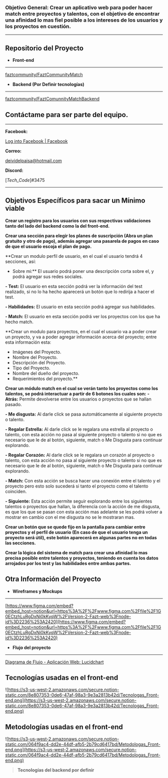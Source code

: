 ### Objetivo General: Crear un aplicativo web para poder hacer match entre proyectos y talentos, con el objetivo de encontrar una afinidad lo mas fiel posible a los intereses de los usuarios y los proyectos en cuestión.

---

## Repositorio del Proyecto

- **Front-end**

---

[faztcommunity/FaztCommunityMatch](https://github.com/faztcommunity/FaztCommunityMatch)

- **Backend (Por Definir tecnologías)**

---

[faztcommunity/FaztComunnityMatchBackend](https://github.com/faztcommunity/FaztComunnityMatchBackend)

## Contáctame para ser parte del equipo.

---

**Facebook:**

[Log into Facebook | Facebook](https://www.facebook.com/david.montoya.980967/)

**Correo:**

deividelpaisa@hotmail.com

**Discord:**

[*Tech_Code*]#3475

---

## Objetivos Específicos para sacar un Mínimo viable

**Crear un registro para los usuarios con sus respectivas validaciones tanto del lado del backend como la del front-end.**

**Crear una sección para elegir los planes de suscripción (Abra un plan gratuito y otro de pago), además agregar una pasarela de pagos en caso de que el usuario escoja el plan de pago.**

\*\*Crear un modulo perfil de usuario, en el cual el usuario tendrá 4 secciones, así:

- Sobre mi:\*\* El usuario podrá poner una descripción corta sobre el, y podrá agregar sus redes sociales.

**- Test:** El usuario en esta sección podrá ver la información del test realizado, si no lo ha hecho aparecerá un botón que lo redirija a hacer el test.

**- Habilidades:** El usuario en esta sección podrá agregar sus habilidades.

**- Match:** El usuario en esta sección podrá ver los proyectos con los que ha hecho match.

\*\*Crear un modulo para proyectos, en el cual el usuario va a poder crear un proyecto, y va a poder agregar información acerca del proyecto; entre esta información esta:

- Imágenes del Proyecto.
- Nombre del Proyecto.
- Descripción del Proyecto.
- Tipo del Proyecto.
- Nombre del dueño del proyecto.
- Requerimientos del proyecto.\*\*

**Crear un módulo match en el cual se verán tanto los proyectos como los talentos, se podrá interactuar a partir de 6 botones los cuales son:**
**- Atrás:** Permite devolverse entre los usuarios o proyectos que se hallan pasado.

**- Me disgusta:** Al darle click se pasa automáticamente al siguiente proyecto o talento.

**- Regalar Estrella:** Al darle click se le regalara una estrella al proyecto o talento, con esta acción no pasa al siguiente proyecto o talento si no que es necesario que le de al botón, siguiente, match o Me Disgusta para continuar explorando.

**- Regalar Corazón:** Al darle click se le regalara un corazón al proyecto o talento, con esta acción no pasa al siguiente proyecto o talento si no que es necesario que le de al botón, siguiente, match o Me Disgusta para continuar explorando.

**- Match:** Con esta acción se busca hacer una conexión entre el talento y el proyecto pero esto solo sucederá si tanto el proyecto como el talento coinciden.

**- Siguiente:** Esta acción permite seguir explorando entre los siguientes talentos o proyectos que hallan, la diferencia con la acción de me disgusta, es que los que se pasan con esta acción mas adelante se les podrá volver a mostrar en cambio con el me disgusta no se le mostraran mas.

**Crear un botón que se quede fijo en la pantalla para cambiar entre proyectos y el perfil de usuario (En caso de que el usuario tenga un proyecto será útil), este botón aparecerá en algunas partes no en todas las secciones.**

**Crear la lógica del sistema de match para crear una afinidad lo mas precisa posible entre talentos y proyectos, teniendo en cuenta los datos arrojados por los test y las habilidades entre ambas partes.**

## Otra Información del Proyecto

- **Wireframes y Mockups**

---

[https://www.figma.com/embed?embed_host=notion&url=https%3A%2F%2Fwww.figma.com%2Ffile%2F1G0ECtzhLuRgDxNi0kKyqW%2FVersion-2-Fazt-web%3Fnode-id%3D2236%253A2420](https://www.figma.com/embed?embed_host=notion&url=https%3A%2F%2Fwww.figma.com%2Ffile%2F1G0ECtzhLuRgDxNi0kKyqW%2FVersion-2-Fazt-web%3Fnode-id%3D2236%253A2420)

- **Flujo del proyecto**

---

[Diagrama de Flujo - Aplicación Web: Lucidchart](https://lucid.app/lucidchart/8be2205b-0968-4eb6-8ab0-7ef41b798137/edit?page=9fHdb5g1AAT6#?folder_id=home&browser=icon)

## Tecnologías usadas en el front-end

![https://s3-us-west-2.amazonaws.com/secure.notion-static.com/8e807353-0de6-47af-98a3-9e3a2813b42d/Tecnologas_Front-end.png](https://s3-us-west-2.amazonaws.com/secure.notion-static.com/8e807353-0de6-47af-98a3-9e3a2813b42d/Tecnologas_Front-end.png)

## Metodologías usadas en el front-end

![https://s3-us-west-2.amazonaws.com/secure.notion-static.com/064f9ac4-dd2e-44df-afb5-2b79cd6417bd/Metodologas_Front-end.png](https://s3-us-west-2.amazonaws.com/secure.notion-static.com/064f9ac4-dd2e-44df-afb5-2b79cd6417bd/Metodologas_Front-end.png)

> **Tecnologías del backend por definir**
